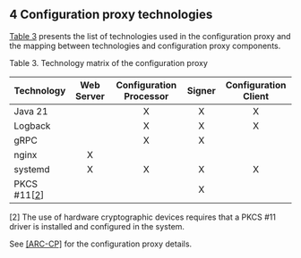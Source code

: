 ## 4 Configuration proxy technologies

[Table 3](#Ref_Technology_matrix_of_the_configuration) presents the list of technologies used in the configuration proxy and the mapping between technologies and configuration proxy components.


Table 3. Technology matrix of the configuration proxy

| **Technology**           | **Web Server** | **Configuration Processor** | **Signer** | **Configuration Client** |
|--------------------------|:--------------:|:---------------------------:|:----------:|:------------------------:|
| Java 21                  |                |              X              |     X      |            X             |
| Logback                  |                |              X              |     X      |            X             |
| gRPC                     |                |              X              |     X      |                          |
| nginx                    |       X        |                             |            |                          |
| systemd                  |       X        |              X              |     X      |            X             |
| PKCS \#11\[[2](#Ref_2)\] |                |                             |     X      |                          |


\[2\] The use of hardware cryptographic devices requires that a PKCS \#11 driver is installed and configured in the system.

See [[ARC-CP]](#ARC-CP) for the configuration proxy details.